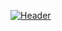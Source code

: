 [![Header](https://raw.githubusercontent.com/CedricDeBlanck/<OWNER>/<OWNER>/readme_header.png "Header")](http://www.cedricdeblanck.be/)

<!--
**CedricDeBlanck/CedricDeBlanck** is a ✨ _special_ ✨ repository because its `README.md` (this file) appears on your GitHub profile.

Here are some ideas to get you started:

- 🔭 I’m currently working on ...
- 🌱 I’m currently learning ...
- 👯 I’m looking to collaborate on ...
- 🤔 I’m looking for help with ...
- 💬 Ask me about ...
- 📫 How to reach me: ...
- 😄 Pronouns: ...
- ⚡ Fun fact: ...
-->
